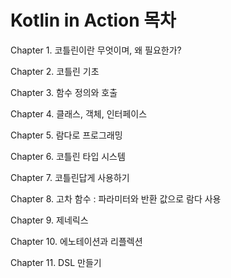 # Kotlin in Action 목차  

Chapter 1. 코틀린이란 무엇이며, 왜 필요한가?

Chapter 2. 코틀린 기초

Chapter 3. 함수 정의와 호출

Chapter 4. 클래스, 객체, 인터페이스

Chapter 5. 람다로 프로그래밍

Chapter 6. 코틀린 타입 시스템

Chapter 7. 코틀린답게 사용하기

Chapter 8. 고차 함수 : 파라미터와 반환 값으로 람다 사용

Chapter 9. 제네릭스

Chapter 10. 에노테이션과 리플렉션

Chapter 11. DSL 만들기

